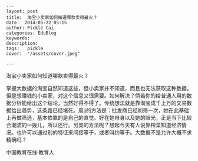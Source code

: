 
    ---
    layout: post  
    title:  淘宝小卖家如何知道哪款卖得最火？  
    date:  2014-05-22 05:15  
    author: Pickle Cai  
    categories: EduBlog  
    keywords: 
    description:   
    tags:	pickle   
    cover:  "/assets/cover.jpeg"  

    ---  
    
淘宝小卖家如何知道哪款卖得最火？

掌握大数据的淘宝自然知道这些，但小卖家并不知道，而且也无法获取这种数据。但是想赚钱的小卖家，对这个信息又很需要。如何解决？倘若你的给普通人用的数据分析能给出这个结论，当然好得不得了。传统想法就是靠淘宝成千上万的交易数据给出趋势，这条路已经堵死。周jj的方法是：批发商已经初筛一次，她在此基础上再做筛选，基本依靠的是自己的直觉。好在她自身以及她的眼光，正是当下比较合潮流的一拨儿，所以还行。另类的方法呢？想起今天有人说靠榨菜知道经济情况。也许可以通过别的特征来间接等于，或者叫约等于。大数据不是允许大概不求精确吗？

		    
 中国教育在线·教育人

